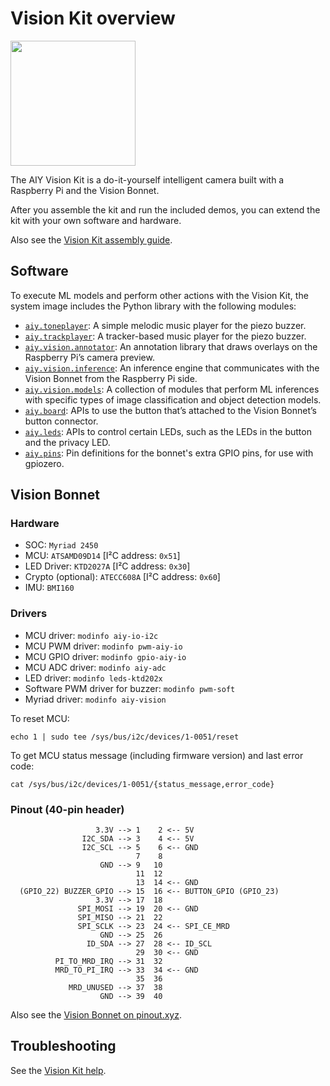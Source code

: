 # Vision Kit overview

<img src="_static/images/vision-kit.png" class="attempt-right" alt=""
width="200"/>

The AIY Vision Kit is a do-it-yourself intelligent camera built with a
Raspberry Pi and the Vision Bonnet.

After you assemble the kit and run the included demos,
you can extend the kit with your own software and hardware.

Also see the [Vision Kit assembly guide](
https://aiyprojects.withgoogle.com/vision/).

## Software

To execute ML models and perform other actions with the Vision Kit, the
system image includes the Python library with the following modules:

* [`aiy.toneplayer`](aiy.toneplayer.html):
A simple melodic music player for the piezo buzzer.
* [`aiy.trackplayer`](aiy.trackplayer.html):
A tracker-based music player for the piezo buzzer.
* [`aiy.vision.annotator`](aiy.vision.annotator.html):
An annotation library that draws overlays on the Raspberry Pi’s camera preview.
* [`aiy.vision.inference`](aiy.vision.inference.html):
An inference engine that communicates with the Vision Bonnet from the Raspberry
Pi side.
* [`aiy.vision.models`](aiy.vision.models.html):
A collection of modules that perform ML inferences with specific types of image
classification and object detection models.
* [`aiy.board`](aiy.board.html):
APIs to use the button that’s attached to the Vision Bonnet’s button connector.
* [`aiy.leds`](aiy.leds.html):
APIs to control certain LEDs, such as the LEDs in the button and the privacy
LED.
* [`aiy.pins`](aiy.pins.html):
Pin definitions for the bonnet's extra GPIO pins, for use with gpiozero.


## Vision Bonnet

### Hardware

* SOC: `Myriad 2450`
* MCU: `ATSAMD09D14` [I&sup2;C address: `0x51`]
* LED Driver: `KTD2027A` [I&sup2;C address: `0x30`]
* Crypto (optional): `ATECC608A` [I&sup2;C address: `0x60`]
* IMU: `BMI160`

### Drivers

* MCU driver: `modinfo aiy-io-i2c`
* MCU PWM driver: `modinfo pwm-aiy-io`
* MCU GPIO driver: `modinfo gpio-aiy-io`
* MCU ADC driver: `modinfo aiy-adc`
* LED driver: `modinfo leds-ktd202x`
* Software PWM driver for buzzer: `modinfo pwm-soft`
* Myriad driver: `modinfo aiy-vision`

To reset MCU:
```
echo 1 | sudo tee /sys/bus/i2c/devices/1-0051/reset
```

To get MCU status message (including firmware version) and last error code:
```
cat /sys/bus/i2c/devices/1-0051/{status_message,error_code}
```

### Pinout (40-pin header)

```
                   3.3V --> 1    2 <-- 5V
                I2C_SDA --> 3    4 <-- 5V
                I2C_SCL --> 5    6 <-- GND
                            7    8
                    GND --> 9   10
                            11  12
                            13  14 <-- GND
  (GPIO_22) BUZZER_GPIO --> 15  16 <-- BUTTON_GPIO (GPIO_23)
                   3.3V --> 17  18
               SPI_MOSI --> 19  20 <-- GND
               SPI_MISO --> 21  22
               SPI_SCLK --> 23  24 <-- SPI_CE_MRD
                    GND --> 25  26
                 ID_SDA --> 27  28 <-- ID_SCL
                            29  30 <-- GND
          PI_TO_MRD_IRQ --> 31  32
          MRD_TO_PI_IRQ --> 33  34 <-- GND
                            35  36
             MRD_UNUSED --> 37  38
                    GND --> 39  40
```

Also see the [Vision Bonnet on pinout.xyz](https://pinout.xyz/pinout/aiy_vision_bonnet).

## Troubleshooting

See the [Vision Kit help](https://aiyprojects.withgoogle.com/help#vision-kit).
